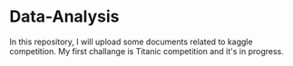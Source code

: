 # Data-Analysis
In this repository, I will upload some documents related to kaggle competition.
My first challange is Titanic competition and it's in progress.
